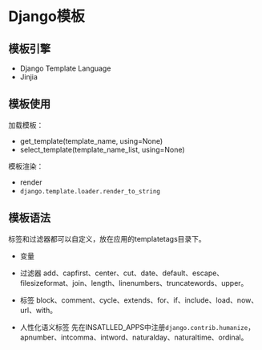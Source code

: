 # Django模板

## 模板引擎
- Django Template Language
- Jinjia



## 模板使用


加载模板：
- get_template(template_name, using=None)
- select_template(template_name_list, using=None)

模板渲染：
- render
- `django.template.loader.render_to_string`


## 模板语法

标签和过滤器都可以自定义，放在应用的templatetags目录下。

- 变量

- 过滤器
add、capfirst、center、cut、date、default、escape、filesizeformat、join、length、linenumbers、truncatewords、upper。

- 标签
block、comment、cycle、extends、for、if、include、load、now、url、with。

- 人性化语义标签
先在INSATLLED_APPS中注册`django.contrib.humanize`，apnumber、intcomma、intword、naturalday、naturaltime、ordinal。

